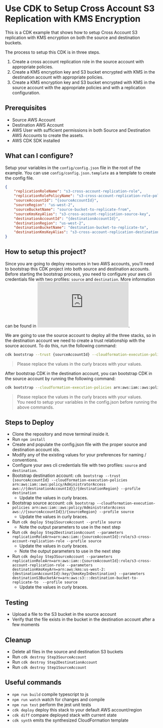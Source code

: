 # Use CDK to Setup Cross Account S3 Replication with KMS Encryption

This is a CDK example that shows how to setup Cross Account S3 replication with KMS encryption on both the source and destination buckets.

The process to setup this CDK is in three steps.
1) Create a cross account replication role in the source account with appropriate policies.
2) Create a KMS encryption key and S3 bucket encrypted with KMS in the destination account with appropriate policies.
3) Create a KMS encryption key and S3 bucket encrypted with KMS in the source account with the appropriate policies and with a replication configuration.

## Prerequisites
* Source AWS Account
* Destination AWS Account
* AWS User with sufficient permissions in both Source and Destination AWS Accounts to create the assets.
* AWS CDK SDK installed

## What can I configure?
Setup your variables in the `config/config.json` file in the root of the example.
You can use `config/config.json.template` as a template to create the config file.

```json
{
    "replicationRoleName": "s3-cross-account-replication-role",
    "replicationRolePolicyName": "s3-cross-account-replication-role-policy",
    "sourceAccountId": "{sourceAccountId}",
    "sourceRegion": "us-west-2",
    "sourceBucketName": "source-bucket-to-replicate-from",
    "sourceKmsKeyAlias": "s3-cross-account-replication-source-key",
    "destinationAccountId": "{destinationAccountId}",
    "destinationRegion": "us-west-2",
    "destinationBucketName": "destination-bucket-to-replicate-to",
    "destinationKmsKeyAlias": "s3-cross-account-replication-destination-key"
}
```

## How to setup this project?
Since you are going to deploy resources in two AWS accounts, you'll need to bootstrap this CDK project into both source and destination accounts. Before starting the bootstrap process, you need to configure your aws cli credentials file with two profiles: `source` and `destination`. More information can be found in ![AWS CLI configuration files](https://docs.aws.amazon.com/cli/latest/userguide/cli-configure-files.html).

We are going to use the source account to deploy all the three stacks, so in the destination account we need to create a trust relationship with the source account.
To do this, run the following command:

```bash
cdk bootstrap --trust {sourceAccountId} --cloudformation-execution-policies arn:aws:iam::aws:policy/AdministratorAccess aws://{destinationAccountId}}/{destinationRegion} --profile destination
```
> Please replace the values in the curly braces with your values.

After bootstrap CDK in the destination account, you can bootstrap CDK in the source account by running the following command:

```bash
cdk bootstrap --cloudformation-execution-policies arn:aws:iam::aws:policy/AdministratorAccess aws://{sourceAccountId}}/{sourceRegion} --profile source
```
> Please replace the values in the curly braces with your values.<br/>
> You need to setup your variables in the config.json before running the above commands.


## Steps to Deploy
* Clone the repository and move terminal inside it.
* Run `npm install`
* Create and populate the config.json file with the proper source and destination account ids.
* Modify any of the existing values for your preferences for naming / conventions.
* Configure your aws cli credentials file with two profiles: `source` and `destination`.
* Bootstrap destination account: `cdk bootstrap --trust {sourceAccountId} --cloudformation-execution-policies arn:aws:iam::aws:policy/AdministratorAccess aws://{destinationAccountId}}/{destinationRegion} --profile destination`
  * Update the values in curly braces.
* Bootstrap source account: `cdk bootstrap --cloudformation-execution-policies arn:aws:iam::aws:policy/AdministratorAccess aws://{sourceAccountId}}/{sourceRegion} --profile source`
  * Update the values in curly braces.
* Run `cdk deploy Step1SourceAccount --profile source`
  * Note the output parameters to use in the next step
* Run `cdk deploy Step2DestinationAccount --parameters replicationRoleArn=arn:aws:iam::{sourceAccountId}:role/s3-cross-account-replication-role --profile source`
  * Update the values in curly braces.
  * Note the output parameters to use in the next step
* Run `cdk deploy Step3SourceAccount --parameters replicationRoleArn=arn:aws:iam::{sourceAccountId}:role/s3-cross-account-replication-role --parameters destinationKmsKeyArn=arn:aws:kms:us-west-2:{destinationAccountId}:key/{kmsKeyInDestination} --parameters destinationS3BucketArn=arn:aws:s3:::destination-bucket-to-replicate-to  --profile source`
  * Update the values in curly braces.

## Testing
* Upload a file to the S3 bucket in the source account
* Verify that the file exists in the bucket in the destination account after a few moments

## Cleanup
* Delete all files in the source and destination S3 buckets
* Run `cdk destroy Step3SourceAccount`
* Run `cdk destroy Step2DestinationAccount`
* Run `cdk destroy Step1SourceAccount`

## Useful commands
* `npm run build`   compile typescript to js
* `npm run watch`   watch for changes and compile
* `npm run test`    perform the jest unit tests
* `cdk deploy`      deploy this stack to your default AWS account/region
* `cdk diff`        compare deployed stack with current state
* `cdk synth`       emits the synthesized CloudFormation template
